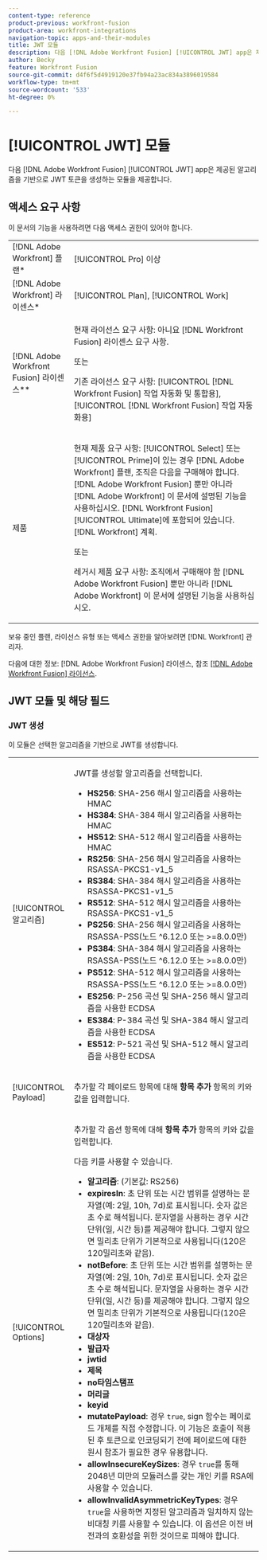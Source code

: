 ```yaml
---
content-type: reference
product-previous: workfront-fusion
product-area: workfront-integrations
navigation-topic: apps-and-their-modules
title: JWT 모듈
description: 다음 [!DNL Adobe Workfront Fusion] [!UICONTROL JWT] app은 제공된 알고리즘을 기반으로 JWT 토큰을 생성하는 모듈을 제공합니다.
author: Becky
feature: Workfront Fusion
source-git-commit: d4f6f5d4919120e37fb94a23ac834a3896019584
workflow-type: tm+mt
source-wordcount: '533'
ht-degree: 0%

---
```


# [!UICONTROL JWT] 모듈

다음 [!DNL Adobe Workfront Fusion] [!UICONTROL JWT] app은 제공된 알고리즘을 기반으로 JWT 토큰을 생성하는 모듈을 제공합니다.

## 액세스 요구 사항

이 문서의 기능을 사용하려면 다음 액세스 권한이 있어야 합니다.

<table style="table-layout:auto"> 
 <col> 
 <col> 
 <tbody> 
  <tr> 
   <td role="rowheader">[!DNL Adobe Workfront] 플랜*</td>
  <td> <p>[!UICONTROL Pro] 이상</p> </td>
  </tr> 
  <tr data-mc-conditions=""> 
   <td role="rowheader">[!DNL Adobe Workfront] 라이센스*</td>
   <td> <p>[!UICONTROL Plan], [!UICONTROL Work]</p> </td> 
  </tr> 
  <tr> 
   <td role="rowheader">[!DNL Adobe Workfront Fusion] 라이센스**</td> 
   <td>
   <p>현재 라이선스 요구 사항: 아니요 [!DNL Workfront Fusion] 라이센스 요구 사항.</p>
   <p>또는</p>
   <p>기존 라이선스 요구 사항: [!UICONTROL [!DNL Workfront Fusion] 작업 자동화 및 통합용], [!UICONTROL [!DNL Workfront Fusion] 작업 자동화용]</p>
   </td> 
  </tr> 
  <tr> 
   <td role="rowheader">제품</td> 
   <td>
   <p>현재 제품 요구 사항: [!UICONTROL Select] 또는 [!UICONTROL Prime]이 있는 경우 [!DNL Adobe Workfront] 플랜, 조직은 다음을 구매해야 합니다. [!DNL Adobe Workfront Fusion] 뿐만 아니라 [!DNL Adobe Workfront] 이 문서에 설명된 기능을 사용하십시오. [!DNL Workfront Fusion] [!UICONTROL Ultimate]에 포함되어 있습니다. [!DNL Workfront] 계획.</p>
   <p>또는</p>
   <p>레거시 제품 요구 사항: 조직에서 구매해야 함 [!DNL Adobe Workfront Fusion] 뿐만 아니라 [!DNL Adobe Workfront] 이 문서에 설명된 기능을 사용하십시오.</p>
   </td> 
  </tr> 
 </tbody> 
</table>

보유 중인 플랜, 라이선스 유형 또는 액세스 권한을 알아보려면 [!DNL Workfront] 관리자.

다음에 대한 정보: [!DNL Adobe Workfront Fusion] 라이센스, 참조 [[!DNL Adobe Workfront Fusion] 라이선스](../../workfront-fusion/get-started/license-automation-vs-integration.md).

## JWT 모듈 및 해당 필드

### JWT 생성

이 모듈은 선택한 알고리즘을 기반으로 JWT를 생성합니다.

<table style="table-layout:auto"> 
 <col data-mc-conditions=""> 
 <col data-mc-conditions=""> 
 <tbody> 
  <tr> 
   <td role="rowheader">[!UICONTROL 알고리즘]</td> 
   <td> <p>JWT를 생성할 알고리즘을 선택합니다.</p> <ul>
   <li><b>HS256</b>: SHA-256 해시 알고리즘을 사용하는 HMAC</li>
   <li><b>HS384</b>: SHA-384 해시 알고리즘을 사용하는 HMAC</li>
   <li><b>HS512</b>: SHA-512 해시 알고리즘을 사용하는 HMAC</li>
   <li><b>RS256</b>: SHA-256 해시 알고리즘을 사용하는 RSASSA-PKCS1-v1_5</li>
   <li><b>RS384</b>: SHA-384 해시 알고리즘을 사용하는 RSASSA-PKCS1-v1_5</li>
   <li><b>RS512</b>: SHA-512 해시 알고리즘을 사용하는 RSASSA-PKCS1-v1_5</li>
   <li><b>PS256</b>: SHA-256 해시 알고리즘을 사용하는 RSASSA-PSS(노드 ^6.12.0 또는 &gt;=8.0.0만)</li>
   <li><b>PS384</b>: SHA-384 해시 알고리즘을 사용하는 RSASSA-PSS(노드 ^6.12.0 또는 &gt;=8.0.0만)</li>
   <li><b>PS512</b>: SHA-512 해시 알고리즘을 사용하는 RSASSA-PSS(노드 ^6.12.0 또는 &gt;=8.0.0만)</li>
   <li><b>ES256</b>: P-256 곡선 및 SHA-256 해시 알고리즘을 사용한 ECDSA</li>
   <li><b>ES384</b>: P-384 곡선 및 SHA-384 해시 알고리즘을 사용한 ECDSA</li>
   <li><b>ES512</b>: P-521 곡선 및 SHA-512 해시 알고리즘을 사용한 ECDSA</li>
   </ul></td> 
  </tr> 
  <tr> 
   <td role="rowheader">[!UICONTROL Payload] </td> 
   <td> <p>추가할 각 페이로드 항목에 대해 <b>항목 추가</b> 항목의 키와 값을 입력합니다.</p> </td> 
  </tr> 
  <tr> 
   <td role="rowheader">[!UICONTROL Options] </td> 
   <td> <p>추가할 각 옵션 항목에 대해 <b>항목 추가</b> 항목의 키와 값을 입력합니다.</p> <p>다음 키를 사용할 수 있습니다.
   <ul>
   <li><b>알고리즘</b>: (기본값: RS256)</li>
   <li><b>expiresIn</b>: 초 단위 또는 시간 범위를 설명하는 문자열(예: 2일, 10h, 7d)로 표시됩니다. 숫자 값은 초 수로 해석됩니다. 문자열을 사용하는 경우 시간 단위(일, 시간 등)를 제공해야 합니다. 그렇지 않으면 밀리초 단위가 기본적으로 사용됩니다(120은 120밀리초와 같음).</li>
   <li><b>notBefore</b>: 초 단위 또는 시간 범위를 설명하는 문자열(예: 2일, 10h, 7d)로 표시됩니다. 숫자 값은 초 수로 해석됩니다. 문자열을 사용하는 경우 시간 단위(일, 시간 등)를 제공해야 합니다. 그렇지 않으면 밀리초 단위가 기본적으로 사용됩니다(120은 120밀리초와 같음).
</li>
   <li><b>대상자</b></li>
   <li><b>발급자</b></li>
   <li><b>jwtid</b></li>
   <li><b>제목</b></li>
   <li><b>no타임스탬프</b></li>
   <li><b>머리글</b></li>
   <li><b>keyid</b></li>
   <li><b>mutatePayload</b>: 경우 <code>true</code>, sign 함수는 페이로드 개체를 직접 수정합니다. 이 기능은 호출이 적용된 후 토큰으로 인코딩되기 전에 페이로드에 대한 원시 참조가 필요한 경우 유용합니다.</li>
   <li><b>allowInsecureKeySizes</b>: 경우 <code>true</code>를 통해 2048년 미만의 모듈러스를 갖는 개인 키를 RSA에 사용할 수 있습니다.</li>
   <li><b>allowInvalidAsymmetricKeyTypes</b>: 경우 <code>true</code>을 사용하면 지정된 알고리즘과 일치하지 않는 비대칭 키를 사용할 수 있습니다. 이 옵션은 이전 버전과의 호환성을 위한 것이므로 피해야 합니다.</li>
   </ul>
   </td> 
  </tr> 
 </tbody> 
</table>

